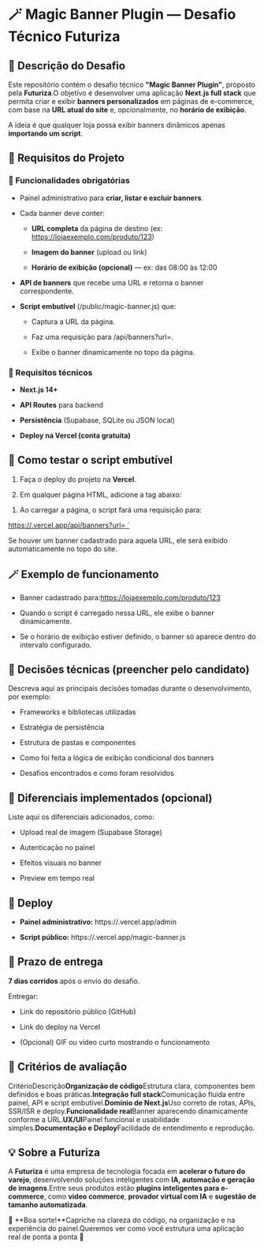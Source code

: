 🪄 Magic Banner Plugin — Desafio Técnico Futuriza
=================================================

🚀 Descrição do Desafio
-----------------------

Este repositório contém o desafio técnico **"Magic Banner Plugin"**, proposto pela **Futuriza**.O objetivo é desenvolver uma aplicação **Next.js full stack** que permita criar e exibir **banners personalizados** em páginas de e-commerce, com base na **URL atual do site** e, opcionalmente, no **horário de exibição**.

A ideia é que qualquer loja possa exibir banners dinâmicos apenas **importando um script**.

🧱 Requisitos do Projeto
------------------------

### 🔹 Funcionalidades obrigatórias

*   Painel administrativo para **criar, listar e excluir banners**.
    
*   Cada banner deve conter:
    
    *   **URL completa** da página de destino (ex: https://lojaexemplo.com/produto/123)
        
    *   **Imagem do banner** (upload ou link)
        
    *   **Horário de exibição (opcional)** — ex: das 08:00 às 12:00
        
*   **API de banners** que recebe uma URL e retorna o banner correspondente.
    
*   **Script embutível** (/public/magic-banner.js) que:
    
    *   Captura a URL da página.
        
    *   Faz uma requisição para /api/banners?url=.
        
    *   Exibe o banner dinamicamente no topo da página.
        

### 🔹 Requisitos técnicos

*   **Next.js 14+**
    
*   **API Routes** para backend
    
*   **Persistência** (Supabase, SQLite ou JSON local)
    
*   **Deploy na Vercel (conta gratuita)**
    

🧩 Como testar o script embutível
---------------------------------

1.  Faça o deploy do projeto na **Vercel**.
    
2.  Em qualquer página HTML, adicione a tag abaixo:
    
<script src="https://<seu-projeto>.vercel.app/magic-banner.js"></script>


1.  Ao carregar a página, o script fará uma requisição para:
    
[  https://.vercel.app/api/banners?url=   `](https://<seu-projeto>.vercel.app/api/banners?url=<url_atual>)

Se houver um banner cadastrado para aquela URL, ele será exibido automaticamente no topo do site.

🪄 Exemplo de funcionamento
---------------------------

*   Banner cadastrado para:https://lojaexemplo.com/produto/123
    
*   Quando o script é carregado nessa URL, ele exibe o banner dinamicamente.
    
*   Se o horário de exibição estiver definido, o banner só aparece dentro do intervalo configurado.
    

🧠 Decisões técnicas (preencher pelo candidato)
-----------------------------------------------

Descreva aqui as principais decisões tomadas durante o desenvolvimento, por exemplo:

*   Frameworks e bibliotecas utilizadas
    
*   Estratégia de persistência
    
*   Estrutura de pastas e componentes
    
*   Como foi feita a lógica de exibição condicional dos banners
    
*   Desafios encontrados e como foram resolvidos
    

🌟 Diferenciais implementados (opcional)
----------------------------------------

Liste aqui os diferenciais adicionados, como:

*   Upload real de imagem (Supabase Storage)
    
*   Autenticação no painel
    
*   Efeitos visuais no banner
    
*   Preview em tempo real
    

🔗 Deploy
---------

*   **Painel administrativo:** https://.vercel.app/admin
    
*   **Script público:** https://.vercel.app/magic-banner.js
    

📅 Prazo de entrega
-------------------

**7 dias corridos** após o envio do desafio.

Entregar:

*   Link do repositório público (GitHub)
    
*   Link do deploy na Vercel
    
*   (Opcional) GIF ou vídeo curto mostrando o funcionamento
    

🧪 Critérios de avaliação
-------------------------

CritérioDescrição**Organização de código**Estrutura clara, componentes bem definidos e boas práticas.**Integração full stack**Comunicação fluida entre painel, API e script embutível.**Domínio de Next.js**Uso correto de rotas, APIs, SSR/ISR e deploy.**Funcionalidade real**Banner aparecendo dinamicamente conforme a URL.**UX/UI**Painel funcional e usabilidade simples.**Documentação e Deploy**Facilidade de entendimento e reprodução.

💡 Sobre a Futuriza
-------------------

A **Futuriza** é uma empresa de tecnologia focada em **acelerar o futuro do varejo**, desenvolvendo soluções inteligentes com **IA, automação e geração de imagens**.Entre seus produtos estão **plugins inteligentes para e-commerce**, como **video commerce**, **provador virtual com IA** e **sugestão de tamanho automatizada**.

🧩 **Boa sorte!**Capriche na clareza do código, na organização e na experiência do painel.Queremos ver como você estrutura uma aplicação real de ponta a ponta 🚀
